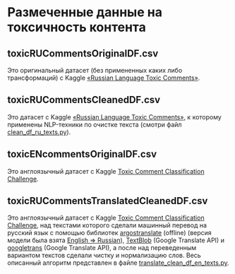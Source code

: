 # Размеченные данные на токсичность контента

## toxicRUCommentsOriginalDF.csv
Это оригинальный датасет (без примененных каких либо трансформаций) c Kaggle
[«Russian Language Toxic Comments»](https://www.kaggle.com/blackmoon/russian-language-toxic-comments).

## toxicRUCommentsCleanedDF.csv
Это датасет c Kaggle
[«Russian Language Toxic Comments»](https://www.kaggle.com/blackmoon/russian-language-toxic-comments),
к которому применены NLP-техники по очистке текста (смотри файл [clean_df_ru_texts.py](/dev/utils/multiprocessing/clean_df_ru_texts.py)).

## toxicENcommentsOriginalDF.csv
Это англоязычный датасет с Kaggle [Toxic Comment Classification Challenge](https://www.kaggle.com/c/jigsaw-toxic-comment-classification-challenge).

## toxicRUCommentsTranslatedCleanedDF.csv
Это англоязычный датасет с Kaggle [Toxic Comment Classification Challenge](https://www.kaggle.com/c/jigsaw-toxic-comment-classification-challenge),
над текстами которого сделали машинный перевод на русский язык с помощью библиотек [argostranslate](https://github.com/argosopentech/argos-translate) (offline)
(версия модели была взята [English => Russian](https://www.argosopentech.com/argospm/index/)), [TextBlob](https://github.com/sloria/TextBlob) (Google Translate API) и [googletrans](https://github.com/ssut/py-googletrans) (Google Translate API),
а после над переведенным вариантом текстов сделали чистку и нормализацию слов.
Весь описанный алгоритм представлен в файле [translate_clean_df_en_texts.py](dev/utils/multiprocessing/translate_clean_df_en_texts.py).